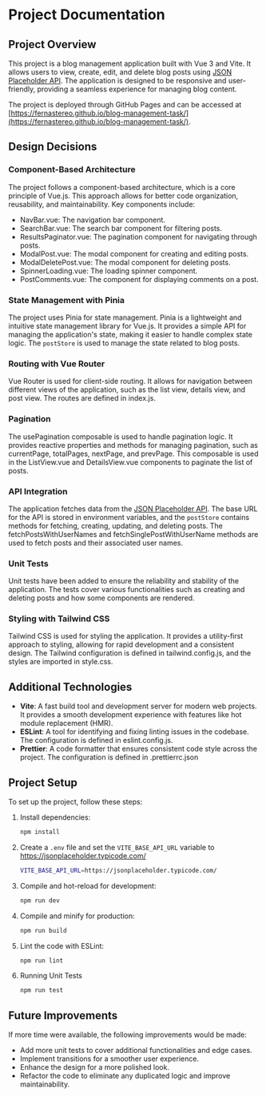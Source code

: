 # Project Documentation

## Project Overview

This project is a blog management application built with Vue 3 and Vite. It allows users to view, create, edit, and delete blog posts using [JSON Placeholder API](https://jsonplaceholder.typicode.com/). The application is designed to be responsive and user-friendly, providing a seamless experience for managing blog content.

The project is deployed through GitHub Pages and can be accessed at [https://fernastereo.github.io/blog-management-task/](https://fernastereo.github.io/blog-management-task/).

## Design Decisions

### Component-Based Architecture

The project follows a component-based architecture, which is a core principle of Vue.js. This approach allows for better code organization, reusability, and maintainability. Key components include:

- NavBar.vue: The navigation bar component.
- SearchBar.vue: The search bar component for filtering posts.
- ResultsPaginator.vue: The pagination component for navigating through posts.
- ModalPost.vue: The modal component for creating and editing posts.
- ModalDeletePost.vue: The modal component for deleting posts.
- SpinnerLoading.vue: The loading spinner component.
- PostComments.vue: The component for displaying comments on a post.

### State Management with Pinia

The project uses Pinia for state management. Pinia is a lightweight and intuitive state management library for Vue.js. It provides a simple API for managing the application's state, making it easier to handle complex state logic. The `postStore` is used to manage the state related to blog posts.

### Routing with Vue Router

Vue Router is used for client-side routing. It allows for navigation between different views of the application, such as the list view, details view, and post view. The routes are defined in index.js.

### Pagination

The usePagination composable is used to handle pagination logic. It provides reactive properties and methods for managing pagination, such as currentPage, totalPages, nextPage, and prevPage. This composable is used in the ListView.vue and DetailsView.vue components to paginate the list of posts.

### API Integration

The application fetches data from the [JSON Placeholder API](https://jsonplaceholder.typicode.com/). The base URL for the API is stored in environment variables, and the `postStore` contains methods for fetching, creating, updating, and deleting posts. The fetchPostsWithUserNames and fetchSinglePostWithUserName methods are used to fetch posts and their associated user names.

### Unit Tests

Unit tests have been added to ensure the reliability and stability of the application. The tests cover various functionalities such as creating and deleting posts and how some components are rendered.

### Styling with Tailwind CSS

Tailwind CSS is used for styling the application. It provides a utility-first approach to styling, allowing for rapid development and a consistent design. The Tailwind configuration is defined in tailwind.config.js, and the styles are imported in style.css.

## Additional Technologies

- **Vite**: A fast build tool and development server for modern web projects. It provides a smooth development experience with features like hot module replacement (HMR).
- **ESLint**: A tool for identifying and fixing linting issues in the codebase. The configuration is defined in eslint.config.js.
- **Prettier**: A code formatter that ensures consistent code style across the project. The configuration is defined in .prettierrc.json

## Project Setup

To set up the project, follow these steps:

1. Install dependencies:
   ```sh
   npm install
   ```

2. Create a ```.env``` file and set the ```VITE_BASE_API_URL``` variable to https://jsonplaceholder.typicode.com/
   ```sh
   VITE_BASE_API_URL=https://jsonplaceholder.typicode.com/
   ```

3. Compile and hot-reload for development:
   ```sh
   npm run dev
   ```

4. Compile and minify for production:
   ```sh
   npm run build
   ```

5. Lint the code with ESLint:
   ```sh
   npm run lint
   ```

6. Running Unit Tests
   ```sh
   npm run test
   ```

## Future Improvements

If more time were available, the following improvements would be made:

- Add more unit tests to cover additional functionalities and edge cases.
- Implement transitions for a smoother user experience.
- Enhance the design for a more polished look.
- Refactor the code to eliminate any duplicated logic and improve maintainability.
